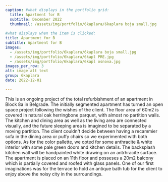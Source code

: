 ```yaml
---
caption: #what displays in the portfolio grid:
  title: Apartment for B
  subtitle: December 2022
  thumbnail: /assets/img/portfolio/6kaplara/6kaplara boja small.jpg
  
#what displays when the item is clicked:
title: Apartment for B
subtitle: Apartment for B
images: 
  - /assets/img/portfolio/6kaplara/6kaplara boja small.jpg
  - /assets/img/portfolio/6kaplara/6kapl PRE.jpg
  - /assets/img/portfolio/6kaplara/6kapl osnova.jpg
images_per_row: 3
alt: image alt text
group: 6kaplara
date: 2022-12-01

---
```

This is an ongoing project of the total refurbishment of an apartment in Block 8a in Belgrade. The initially segmented apartment has turned an open space project following the wishes of the client. The floor area of 60m2 is covered in natural oak herringbone parquet, with almost no partition walls. The kitchen and dining area as well as the living area are connected visually, and the future sleeping area is imagined to be separated by a moving partition. The client couldn't decide between having a recammier sofa in the dining area or puffy chairs so we experimented with both options. As for the color pallette, we opted for some anthracite & white interior with some pale green doors and kitchen details. The backsplash kitchen wall will be handpainted white drawing on an antrhracite surface. The apartment is placed on an 11th floor and posseses a 20m2 balcony which is partially covered and roofed with glass panels. One of our first imaginations was for the terrace to hold an antique bath tub for the client to enjoy above the noisy city in the surroundings. 
